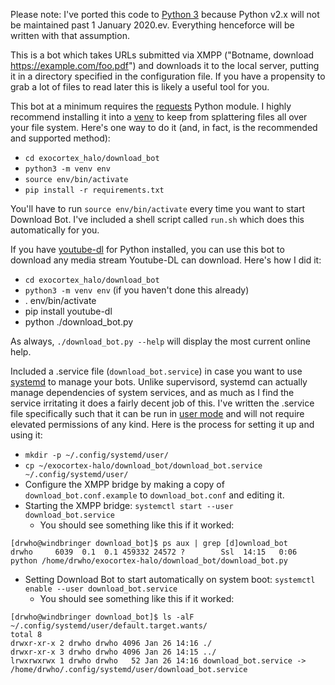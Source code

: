 Please note: I've ported this code to [Python 3](https://pythonclock.org) because Python v2.x will not be maintained past 1 January 2020.ev.  Everything henceforce will be written with that assumption.

This is a bot which takes URLs submitted via XMPP ("Botname, download https://example.com/foo.pdf") and downloads it to the local server, putting it in a directory specified in the configuration file.  If you have a propensity to grab a lot of files to read later this is likely a useful tool for you.

This bot at a minimum requires the [requests](http://docs.python-requests.org/en/master/) Python module.  I highly recommend installing it into a [venv](https://docs.python.org/3/tutorial/venv.html) to keep from splattering files all over your file system.  Here's one way to do it (and, in fact, is the recommended and supported method):

* `cd exocortex_halo/download_bot`
* `python3 -m venv env`
* `source env/bin/activate`
* `pip install -r requirements.txt`

You'll have to run `source env/bin/activate` every time you want to start Download Bot.  I've included a shell script called `run.sh` which does this automatically for you.

If you have [youtube-dl](https://github.com/rg3/youtube-dl) for Python installed, you can use this bot to download any media stream Youtube-DL can download.  Here's how I did it:

* `cd exocortex_halo/download_bot`
* `python3 -m venv env` (if you haven't done this already)
* . env/bin/activate
* pip install youtube-dl
* python ./download_bot.py

As always, `./download_bot.py --help` will display the most current online help.

Included a .service file (`download_bot.service`) in case you want to use [systemd](https://www.freedesktop.org/wiki/Software/systemd/) to manage your bots.  Unlike supervisord, systemd can actually manage dependencies of system services, and as much as I find the service irritating it does a fairly decent job of this.  I've written the .service file specifically such that it can be run in [user mode](https://wiki.archlinux.org/index.php/Systemd/User) and will not require elevated permissions of any kind.  Here is the process for setting it up and using it:

* `mkdir -p ~/.config/systemd/user/`
* `cp ~/exocortex-halo/download_bot/download_bot.service ~/.config/systemd/user/`
* Configure the XMPP bridge by making a copy of `download_bot.conf.example` to `download_bot.conf` and editing it.
* Starting the XMPP bridge: `systemctl start --user download_bot.service`
  * You should see something like this if it worked:
```
[drwho@windbringer download_bot]$ ps aux | grep [d]ownload_bot
drwho     6039  0.1  0.1 459332 24572 ?        Ssl  14:15   0:06 python /home/drwho/exocortex-halo/download_bot/download_bot.py
```
* Setting Download Bot to start automatically on system boot: `systemctl enable --user download_bot.service`
  * You should see something like this if it worked:

```
[drwho@windbringer download_bot]$ ls -alF ~/.config/systemd/user/default.target.wants/
total 8
drwxr-xr-x 2 drwho drwho 4096 Jan 26 14:16 ./
drwxr-xr-x 3 drwho drwho 4096 Jan 26 14:15 ../
lrwxrwxrwx 1 drwho drwho   52 Jan 26 14:16 download_bot.service -> /home/drwho/.config/systemd/user/download_bot.service
```
